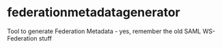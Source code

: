 # federationmetadatagenerator
Tool to generate Federation Metadata - yes, remember the old SAML WS-Federation stuff
